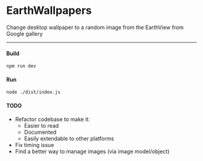 # EarthWallpapers
Change desktop wallpaper to a random image from the EarthView from Google gallery

---
#### Build
``` npm run dev ```

#### Run
``` node ./dist/index.js ```

#### TODO
- Refactor codebase to make it:
  * Easier to read
  * Documented
  * Easily extendable to other platforms
- Fix timing issue
- Find a better way to manage images (via image model/object)
